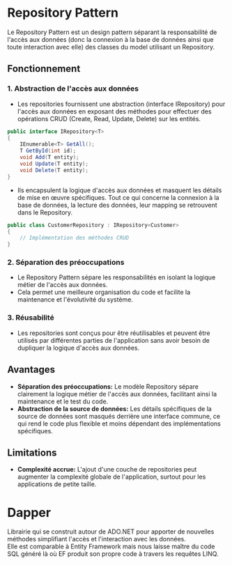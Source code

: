 # Repository Pattern

Le Repository Pattern est un design pattern séparant la responsabilité de l'accès aux données (donc la connexion à la base de données ainsi que toute interaction avec elle) des classes du model utilisant un Repository.

## Fonctionnement

### 1. Abstraction de l'accès aux données

- Les repositories fournissent une abstraction (interface IRepository) pour l'accès aux données en exposant des méthodes pour effectuer des opérations CRUD (Create, Read, Update, Delete) sur les entités.

```csharp
public interface IRepository<T>
{
    IEnumerable<T> GetAll();
    T GetById(int id);
    void Add(T entity);
    void Update(T entity);
    void Delete(T entity);
}


```

- Ils encapsulent la logique d'accès aux données et masquent les détails de mise en œuvre spécifiques. Tout ce qui concerne la connexion à la base de données, la lecture des données, leur mapping se retrouvent dans le Repository.

```csharp
public class CustomerRepository : IRepository<Customer>
{
    // Implémentation des méthodes CRUD
}
```

### 2. Séparation des préoccupations

- Le Repository Pattern sépare les responsabilités en isolant la logique métier de l'accès aux données.
- Cela permet une meilleure organisation du code et facilite la maintenance et l'évolutivité du système.

### 3. Réusabilité

- Les repositories sont conçus pour être réutilisables et peuvent être utilisés par différentes parties de l'application sans avoir besoin de dupliquer la logique d'accès aux données.

## Avantages 

- **Séparation des préoccupations:** Le modèle Repository sépare clairement la logique métier de l'accès aux données, facilitant ainsi la maintenance et le test du code.
- **Abstraction de la source de données:** Les détails spécifiques de la source de données sont masqués derrière une interface commune, ce qui rend le code plus flexible et moins dépendant des implémentations spécifiques.

## Limitations

- **Complexité accrue:** L'ajout d'une couche de repositories peut augmenter la complexité globale de l'application, surtout pour les applications de petite taille.

# Dapper

Librairie qui se construit autour de ADO.NET pour apporter de nouvelles méthodes simplifiant l'accès et l'interaction avec les données.<br>
Elle est comparable à Entity Framework mais nous laisse maître du code SQL généré là où EF produit son propre code à travers les requêtes LINQ.

